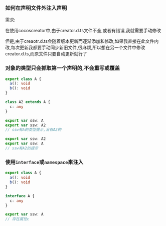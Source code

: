 ### 如何在声明文件外注入声明
需求:

在使用cocoscreator中,由于creator.d.ts文件不全,或者有错误,我就需要手动修改

但是,由于creaotr.d.ts会随着版本更新而逐渐添加和修改,如果我直接在此文件内改,每次更新我都要手动同步新旧文件,很麻烦,所以想在另一个文件中修改creator.d.ts,而原文件只要自动更新就行了

### 对象的类型只会抓取第一个声明的,不会重写或覆盖

```typescript
export class A {
  a(): void
  b(): void
}

class A2 extends A {
  c: any
}

export var ssw: A
export var ssw: A2
// ssw有A的类型提示,没有A2的

export var ssw: A2
export var ssw: A
// ssw有A2的提示
```

### 使用`interface`或`namespace`来注入

```typescript
export class A {
  a(): void
  b(): void
}

interface A {
  c: any
}

export var ssw: A
// 存在属性c
```
